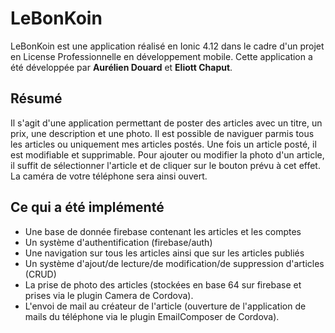 # LeBonKoin
LeBonKoin est une application réalisé en Ionic 4.12 dans le cadre d'un projet en License Professionnelle en développement mobile.
Cette application a été développée par **Aurélien Douard** et **Eliott Chaput**.


## Résumé
Il s'agit d'une application permettant de poster des articles avec un titre, un prix, une description et une photo. Il est possible de naviguer parmis tous les articles ou uniquement mes articles postés. Une fois un article posté, il est modifiable et supprimable.
Pour ajouter ou modifier la photo d'un article, il suffit de sélectionner l'article et de cliquer sur le bouton prévu à cet effet. La caméra de votre téléphone sera ainsi ouvert.

## Ce qui a été implémenté
- Une base de donnée firebase contenant les articles et les comptes
- Un système d'authentification (firebase/auth)
- Une navigation sur tous les articles ainsi que sur les articles publiés
- Un système d'ajout/de lecture/de modification/de suppression d'articles (CRUD)
- La prise de photo des articles (stockées en base 64 sur firebase et prises via le plugin Camera de Cordova).
- L'envoi de mail au créateur de l'article (ouverture de l'application de mails du téléphone via le plugin EmailComposer de Cordova).

